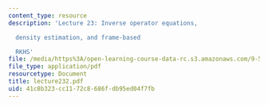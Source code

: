 ```yaml
---
content_type: resource
description: 'Lecture 23: Inverse operator equations,

  density estimation, and frame-based

  RKHS'
file: /media/https%3A/open-learning-course-data-rc.s3.amazonaws.com/9-520-statistical-learning-theory-and-applications-spring-2003/41c8b323cc1172c8686fdb95ed04f7fb_lecture232.pdf
file_type: application/pdf
resourcetype: Document
title: lecture232.pdf
uid: 41c8b323-cc11-72c8-686f-db95ed04f7fb
---
```

